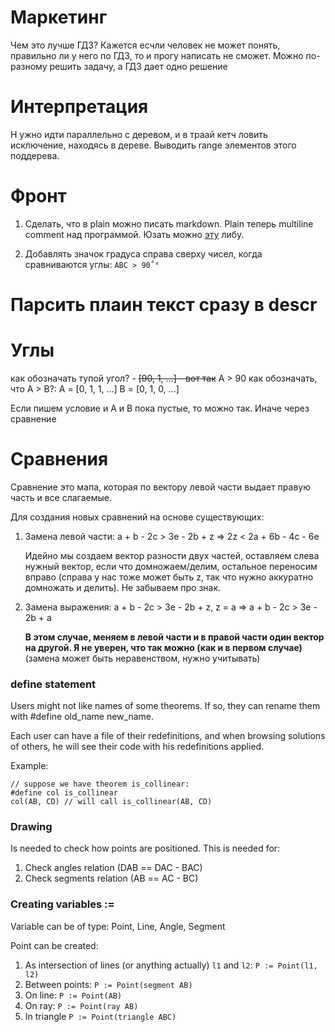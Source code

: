 # Маркетинг

Чем это лучше ГДЗ?   Кажется есчли человек не может понять, правильно ли у него по ГДЗ, то и прогу написать не сможет.
Можно по-разному решить задачу, а ГДЗ дает одно решение

# Интерпретация

Н ужно идти параллельно с деревом, и в траай кетч ловить исключение, находясь в дереве. Выводить range элементов этого
поддерева.

# Фронт

1. Сделать, что в plain можно писать markdown. Plain теперь multiline comment над программой. Юзать
   можно [эту](https://openbase.com/js/marked) либу.

2. Добавлять значок градуса справа сверху чисел, когда сравниваются углы: `ABC > 90˚°`

# Парсить плаин текст сразу в descr
# Углы

как обозначать тупой угол? - ~~[90, 1, ...] - вот так~~ A > 90
как обозначать, что A > B?:
A = [0, 1, 1, ...]
B = [0, 1, 0, ...]

Если пишем условие и A и B пока пустые, то можно так. Иначе через сравнение

# Сравнения

Сравнение это мапа, которая по вектору левой части выдает правую часть и все слагаемые.

Для создания новых сравнений на основе существующих:

1. Замена левой части:
   a + b - 2c > 3e - 2b + z => 2z < 2a + 6b - 4c - 6e

   Идейно мы создаем вектор разности двух частей, оставляем слева нужный вектор,
   если что домножаем/делим, остальное переносим вправо (справа у нас тоже может быть z, так что
   нужно
   аккуратно домножать и делить). Не забываем про знак.

2. Замена выражения:
   a + b - 2c > 3e - 2b + z, z = a => a + b - 2c > 3e - 2b + a

   **В этом случае, меняем в левой части и в правой части один вектор на другой. Я не уверен, что
   так можно (как и в первом случае)** (замена может быть неравенством, нужно учитывать)

### define statement

Users might not like names of some theorems. If so, they can rename them with #define old_name
new_name.

Each user can have a file of their redefinitions, and when browsing solutions of others, he will
see their code with his redefinitions applied.

Example:

```
// suppose we have theorem is_collinear:
#define col is_collinear
col(AB, CD) // will call is_collinear(AB, CD)
```

### Drawing

Is needed to check how points are positioned. This is needed for:

1. Check angles relation (DAB == DAC - BAC)
2. Check segments relation (AB == AC - BC)

### Creating variables :=

Variable can be of type: Point, Line, Angle, Segment

Point can be created:

1. As intersection of lines (or anything actually) `l1` and `l2`: `P := Point(l1, l2)`
2. Between points: `P := Point(segment AB)`
3. On line: `P := Point(AB)`
4. On ray: `P := Point(ray AB)`
5. In triangle `P := Point(triangle ABC)`